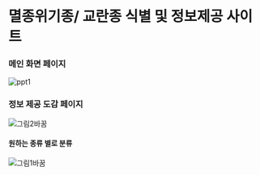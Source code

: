 # 멸종위기종/ 교란종 식별 및 정보제공 사이트 

### 메인 화면 페이지
![ppt1](https://github.com/Jiyoon0612/2023_Spring_project/assets/137297934/86b631e3-ebbc-4c3b-a625-8f7480833411)

### 정보 제공 도감 페이지
![그림2바꿈](https://github.com/Jiyoon0612/2023_Spring_project/assets/137297934/9d9c0d39-19a5-4048-8352-616a7ac06a35)

#### 원하는 종류 별로 분류
![그림1바꿈](https://github.com/Jiyoon0612/2023_Spring_project/assets/137297934/0d6c2b9d-7f75-4498-ae5d-eaa1ec134fcf)

